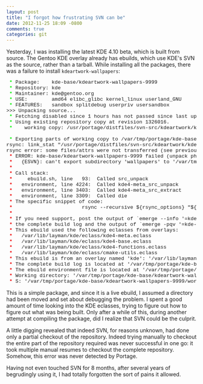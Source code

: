 ```yaml
---
layout: post
title: "I forgot how frustrating SVN can be"
date: 2012-11-25 18:09 -0800
comments: true
categories: git
---
```

Yesterday, I was installing the latest KDE 4.10 beta, which is built from source.
The Gentoo KDE overlay already has ebuilds, which use KDE's SVN as the source, rather than a tarball.
While installing all the packages, there was a failure to install ```kdeartwork-wallpapers```:

<pre style="font-family:Courier New;font-size:10pt;"><span style="font-weight:bold;color:#00f000;"> * </span>Package:    kde-base/kdeartwork-wallpapers-9999
<span style="font-weight:bold;color:#00f000;"> * </span>Repository: kde
<span style="font-weight:bold;color:#00f000;"> * </span>Maintainer: kde&#64;gentoo.org
<span style="font-weight:bold;color:#00f000;"> * </span>USE:        amd64 elibc_glibc kernel_linux userland_GNU
<span style="font-weight:bold;color:#00f000;"> * </span>FEATURES:   sandbox splitdebug userpriv usersandbox
&gt;&gt;&gt; Unpacking source...
 <span style="font-weight:bold;color:#00f000;">*</span> Fetching disabled since 1 hours has not passed since last update.
 <span style="font-weight:bold;color:#00f000;">*</span> Using existing repository copy at revision 1326016.
 <span style="font-weight:bold;color:#00f000;">*</span>    working copy: /usr/portage/distfiles/svn-src/kdeartwork/kdeartwork

 <span style="font-weight:bold;color:#00f000;">*</span> Exporting parts of working copy to /var/tmp/portage/kde-base/kdeartwork-wallpapers-9999/work/kdeartwork-wallpapers-9999
rsync: link_stat &quot;/usr/portage/distfiles/svn-src/kdeartwork/kdeartwork/wallpapers&quot; failed: No such file or directory (2)
rsync error: some files/attrs were not transferred (see previous errors) (code 23) at main.c(1052) [sender=3.0.9]
 <span style="font-weight:bold;color:#f00000;">*</span> ERROR: kde-base/kdeartwork-wallpapers-9999 failed (unpack phase):
 <span style="font-weight:bold;color:#f00000;">*</span>   {ESVN}: can't export subdirectory 'wallpapers' to '/var/tmp/portage/kde-base/kdeartwork-wallpapers-9999/work/kdeartwork-wallpapers-9999/'.
 <span style="font-weight:bold;color:#f00000;">*</span> 
 <span style="font-weight:bold;color:#f00000;">*</span> Call stack:
 <span style="font-weight:bold;color:#f00000;">*</span>     ebuild.sh, line   93:  Called src_unpack
 <span style="font-weight:bold;color:#f00000;">*</span>   environment, line 4224:  Called kde4-meta_src_unpack
 <span style="font-weight:bold;color:#f00000;">*</span>   environment, line 3403:  Called kde4-meta_src_extract
 <span style="font-weight:bold;color:#f00000;">*</span>   environment, line 3309:  Called die
 <span style="font-weight:bold;color:#f00000;">*</span> The specific snippet of code:
 <span style="font-weight:bold;color:#f00000;">*</span>                       rsync --recursive ${rsync_options} &quot;${wc_path}/${subdir%/}&quot; &quot;${S}/${targetdir}&quot; || die &quot;${escm}: can't export subdirectory '${subdir}' to '${S}/${targetdir}'.&quot;;
 <span style="font-weight:bold;color:#f00000;">*</span> 
 <span style="font-weight:bold;color:#f00000;">*</span> If you need support, post the output of `emerge --info '=kde-base/kdeartwork-wallpapers-9999'`,
 <span style="font-weight:bold;color:#f00000;">*</span> the complete build log and the output of `emerge -pqv '=kde-base/kdeartwork-wallpapers-9999'`.
 <span style="font-weight:bold;color:#f00000;">*</span> This ebuild used the following eclasses from overlays:
 <span style="font-weight:bold;color:#f00000;">*</span>   /var/lib/layman/kde/eclass/kde4-meta.eclass
 <span style="font-weight:bold;color:#f00000;">*</span>   /var/lib/layman/kde/eclass/kde4-base.eclass
 <span style="font-weight:bold;color:#f00000;">*</span>   /var/lib/layman/kde/eclass/kde4-functions.eclass
 <span style="font-weight:bold;color:#f00000;">*</span>   /var/lib/layman/kde/eclass/cmake-utils.eclass
 <span style="font-weight:bold;color:#f00000;">*</span> This ebuild is from an overlay named 'kde': '/var/lib/layman/kde/'
 <span style="font-weight:bold;color:#f00000;">*</span> The complete build log is located at '/var/tmp/portage/kde-base/kdeartwork-wallpapers-9999/temp/build.log'.
 <span style="font-weight:bold;color:#f00000;">*</span> The ebuild environment file is located at '/var/tmp/portage/kde-base/kdeartwork-wallpapers-9999/temp/environment'.
 <span style="font-weight:bold;color:#f00000;">*</span> Working directory: '/var/tmp/portage/kde-base/kdeartwork-wallpapers-9999/work/kdeartwork-wallpapers-9999'
 <span style="font-weight:bold;color:#f00000;">*</span> S: '/var/tmp/portage/kde-base/kdeartwork-wallpapers-9999/work/kdeartwork-wallpapers-9999'
</pre>

This is a simple package, and since it is a live ebuild, I assumed a directory had been moved and set about debugging the problem.
I spent a good amount of time looking into the KDE eclasses, trying to figure out how to figure out what was being built.
Only after a while of this, during another attempt at compiling the package, did I realize that SVN could be the culprit.

A little digging revealed that indeed SVN, for reasons unknown, had done only a partial checkout of the repository.
Indeed trying manually to checkout the entire part of the repository required was never successful in one go: it took multiple manual resumes to checkout the complete repository.
Somehow, this error was never detected by Portage.

Having not even touched SVN for 8 months, after several years of begrudingly using it, I had totally forgotten the sort of pains it allowed.
